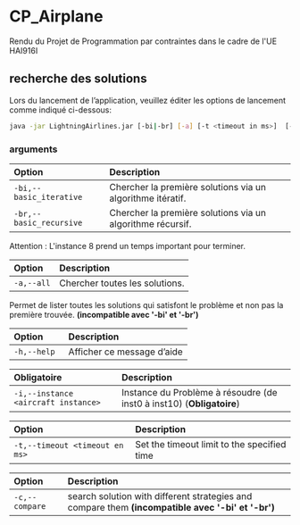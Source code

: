 
# CP_Airplane

Rendu du Projet de Programmation par contraintes dans le cadre de l'UE HAI916I


## recherche des solutions

Lors du lancement de l’application, veuillez éditer les options de lancement comme indiqué ci-dessous:

```bash
java -jar LightningAirlines.jar [-bi|-br] [-a] [-t <timeout in ms>]  [-i <aircraft instance>] [-h] [-c]
```
### arguments

| Option | Description                |
| :-------- | :------------------------- |
| `-bi,--basic_iterative` | Chercher la première solutions via un algorithme itératif. |
| `-br,--basic_recursive` | Chercher la première solutions via un algorithme récursif. |

Attention : L'instance 8 prend un temps important pour terminer.


| Option | Description                |
| :-------- | :------------------------- |
| `-a,--all` | Chercher toutes les solutions. |

Permet de lister toutes les solutions qui satisfont le problème et non pas la première trouvée. **(incompatible avec '-bi' et '-br')** 


| Option | Description                |
| :-------- | :------------------------- |
| `-h,--help ` |Afficher ce message d’aide |
                       		


| Obligatoire | Description                |
| :-------- | :------------------------- |
| `-i,--instance <aircraft instance>` | Instance du Problème à résoudre (de inst0 à inst10) (**Obligatoire**)|
    	


| Option | Description                |
| :-------- | :------------------------- |
| `-t,--timeout <timeout en ms>` |Set the timeout limit to the specified time |


| Option | Description                                                                                |
| :-------- |:-------------------------------------------------------------------------------------------|
| `-c,--compare `| search solution with different strategies and compare them **(incompatible avec '-bi' et '-br')**    |

     	


